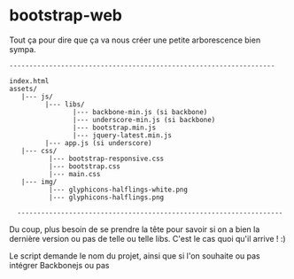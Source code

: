 bootstrap-web
======

Tout ça pour dire que ça va nous créer une petite arborescence bien sympa.

    -------------------------------------------------------------------
    
    index.html
    assets/
       |--- js/
             |--- libs/
                    |--- backbone-min.js (si backbone)
                    |--- underscore-min.js (si backbone)                    
                    |--- bootstrap.min.js
                    |--- jquery-latest.min.js
             |--- app.js (si underscore)
       |--- css/
              |--- bootstrap-responsive.css
              |--- bootstrap.css
              |--- main.css
       |--- img/
              |--- glyphicons-halflings-white.png
              |--- glyphicons-halflings.png
      
      -------------------------------------------------------------------
              
Du coup, plus besoin de se prendre la tête pour savoir si on a bien la dernière version ou pas de telle ou telle libs. C'est le cas quoi qu'il arrive ! :)

Le script demande le nom du projet, ainsi que si l'on souhaite ou pas intégrer Backbonejs ou pas
